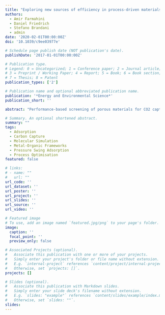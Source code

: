 ```yaml
---
title: "Exploring new sources of efficiency in process-driven materials screening for post-combustion carbon capture"
authors:
  - Amir Farmahini
  - Daniel Friedrich
  - Stefano Brandani
  - admin
date: '2020-02-01T00:00:00Z'
doi: '10.1039/c9ee03977e'

# Schedule page publish date (NOT publication's date).
publishDate: '2017-01-01T00:00:00Z'

# Publication type.
# Legend: 0 = Uncategorized; 1 = Conference paper; 2 = Journal article;
# 3 = Preprint / Working Paper; 4 = Report; 5 = Book; 6 = Book section;
# 7 = Thesis; 8 = Patent
publication_types: ['2']

# Publication name and optional abbreviated publication name.
publication: '*Energy and Environmental Science*'
publication_short: ''

abstract: "Performance-based screening of porous materials for CO2 capture and gas separation requires development of multiscale simulation workflows where physiochemical characteristics of adsorbents are obtained from molecular simulations, while separation performance of materials is evaluated at the process level by comparing overall energy efficiency and productivity in a particular process configuration. Practical implementation of these workflows requires: (1) accurate calculation of various material properties some of which are poorly estimated so far (e.g. specific heat capacity), (2) consistent treatment of the process variables that cannot be calculated from molecular simulations but are crucial for process modelling (e.g. pellet size and porosity), (3) improving computational efficiency of the workflows by reducing the search space in process optimization. In this study, we focus on four representative materials in the context of the vacuum swing adsorption process for carbon capture to probe these issues. We report on several observations with important implications for the theoretically achievable process efficiency, the computational efficiency of the multiscale workflows and on the consistency of materials rankings. We demonstrate that if size and porosity of adsorbent pellets are optimized, efficiency and productivity of the process can be substantially improved. We show the maximum performance of a material achievable in a particular process depends on a complex combination of both intrinsic material properties and process variables. This is evident from the ranking of the materials being different for a process with optimizable pellet size and porosity, compared to the reference case where these two properties are fixed. Analysis of the cycles on the Pareto fronts reveals common patterns for these variables for all the materials under consideration. We demonstrate that this observation reflects some optimum balance in the competition between diffusive processes into the pellet and convection flow processes across the bed. We attempt to capture this balance in a universal dimensionless metric which is explicitly proposed here for the first time. Application of such universal metrics could be very important in improving the efficiency of the optimization algorithms by narrowing down the multidimensional search space."

# Summary. An optional shortened abstract.
summary: ""
tags:
  - Adsorption
  - Carbon Capture
  - Molecular Simulation 
  - Metal-Organic Frameworks
  - Pressure Swing Adsorption
  - Process Optimisation
featured: false

# links:
# - name: ""
#   url: ""
url_code: ''
url_dataset: ''
url_poster: ''
url_project: ''
url_slides: ''
url_source: ''
url_video: ''

# Featured image
# To use, add an image named `featured.jpg/png` to your page's folder.
image:
  caption: ''
  focal_point: ''
  preview_only: false

# Associated Projects (optional).
#   Associate this publication with one or more of your projects.
#   Simply enter your project's folder or file name without extension.
#   E.g. `internal-project` references `content/project/internal-project/index.md`.
#   Otherwise, set `projects: []`.
projects: []

# Slides (optional).
#   Associate this publication with Markdown slides.
#   Simply enter your slide deck's filename without extension.
#   E.g. `slides: "example"` references `content/slides/example/index.md`.
#   Otherwise, set `slides: ""`.
slides:
---
```


